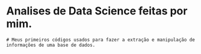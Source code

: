 # Analises de Data Science feitas por mim.
    # Meus primeiros códigos usados para fazer a extração e manipulação de informações de uma base de dados.
